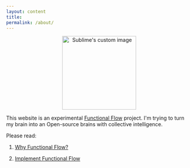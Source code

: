 ```yaml
---
layout: content
title: 
permalink: /about/
---
```



<p align="center">
  <img width="200" height="200" src="https://i.imgur.com/1nLWkHH.png" alt="Sublime's custom image"/>
</p>




This website is an experimental [Functional Flow](https://github.com/allenleein/brains) project. I'm trying to turn my brain into an Open-source brains with collective intelligence.

Please read:

1. [Why Functional Flow?](https://allenleein.github.io/brains/2018/03/defining-functional-flow)

2. [Implement Functional Flow](https://allenleein.github.io/brains/2018/04/implement-functional-flow)








